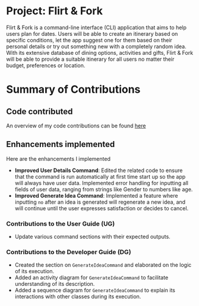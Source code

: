 # Project: Flirt & Fork

Flirt & Fork is a command-line interface (CLI) application that aims to help users plan for dates. Users will be able to create an itinerary based on specific conditions, let the app suggest one for them based on their personal details or try out something new with a completely random idea. With its extensive database of dining options, activities and gifts, Flirt & Fork will be able to provide a suitable itinerary for all users no matter their budget, preferences or location.
# Summary of Contributions

## Code contributed
An overview of my code contributions can be found [here](https://nus-cs2113-ay2324s2.github.io/tp-dashboard/?search=seandooa&breakdown=true&sort=groupTitle%20dsc&sortWithin=title&since=2024-02-23&timeframe=commit&mergegroup=&groupSelect=groupByRepos&checkedFileTypes=docs~functional-code~test-code~other)

## Enhancements implemented
Here are the enhancements I implemented

- **Improved User Details Command**: Edited the related code to ensure that the command is run automatically at first time start up so the app will always have user data. Implemented error handling for inputting all fields of user data, ranging from strings like Gender to numbers like age.
- **Improved Generate Idea Command**: Implemented a feature where inputting `no` after an idea is generated will regenerate a new idea, and will continue until the user expresses satisfaction or decides to cancel.



### Contributions to the User Guide (UG)
- Update various command sections with their expected outputs.

### Contributions to the Developer Guide (DG)
- Created the section on `GenerateIdeaCommand` and elaborated on the logic of its execution.
- Added an activity diagram for `GenerateIdeaCommand` to facilitate understanding of its description.
- Added a sequence diagram for `GenerateIdeaCommand` to explain its interactions with other classes during its execution.
